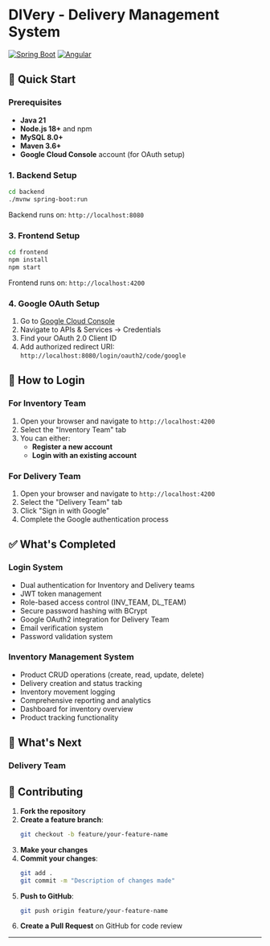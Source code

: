 # DIVery - Delivery Management System

[![Spring Boot](https://img.shields.io/badge/Spring%20Boot-3.5.5-brightgreen)](https://spring.io/projects/spring-boot)
[![Angular](https://img.shields.io/badge/Angular-20.3.0-red)](https://angular.io/)

## 🚀 Quick Start

### Prerequisites
- **Java 21**
- **Node.js 18+** and npm
- **MySQL 8.0+**
- **Maven 3.6+**
- **Google Cloud Console** account (for OAuth setup)

### 1. Backend Setup
```bash
cd backend
./mvnw spring-boot:run
```

Backend runs on: `http://localhost:8080`

### 3. Frontend Setup
```bash
cd frontend
npm install
npm start
```

Frontend runs on: `http://localhost:4200`

### 4. Google OAuth Setup
1. Go to [Google Cloud Console](https://console.cloud.google.com/)
2. Navigate to APIs & Services → Credentials
3. Find your OAuth 2.0 Client ID
4. Add authorized redirect URI: `http://localhost:8080/login/oauth2/code/google`

## 👥 How to Login

### For Inventory Team
1. Open your browser and navigate to `http://localhost:4200`
2. Select the "Inventory Team" tab
3. You can either:
   - **Register a new account**
   - **Login with an existing account**

### For Delivery Team
1. Open your browser and navigate to `http://localhost:4200`
2. Select the "Delivery Team" tab
3. Click "Sign in with Google"
4. Complete the Google authentication process

## ✅ What's Completed

### Login System
- Dual authentication for Inventory and Delivery teams
- JWT token management
- Role-based access control (INV_TEAM, DL_TEAM)
- Secure password hashing with BCrypt
- Google OAuth2 integration for Delivery Team
- Email verification system
- Password validation system

### Inventory Management System
- Product CRUD operations (create, read, update, delete)
- Delivery creation and status tracking
- Inventory movement logging
- Comprehensive reporting and analytics
- Dashboard for inventory overview
- Product tracking functionality

## 🚧 What's Next

### Delivery Team

## 🤝 Contributing

1. **Fork the repository**
2. **Create a feature branch**:
   ```bash
   git checkout -b feature/your-feature-name
   ```
3. **Make your changes**
4. **Commit your changes**:
   ```bash
   git add .
   git commit -m "Description of changes made"
   ```
5. **Push to GitHub**:
   ```bash
   git push origin feature/your-feature-name
   ```
6. **Create a Pull Request** on GitHub for code review


---
